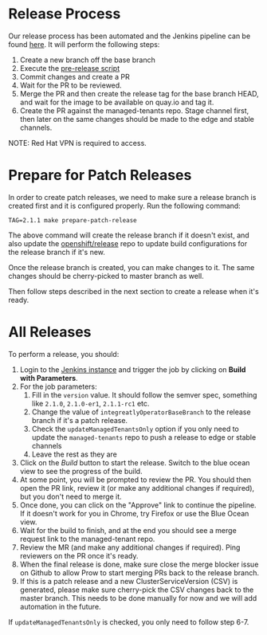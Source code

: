 # Release Process

Our release process has been automated and the Jenkins pipeline can be found [here](https://master-jenkins-csb-intly.cloud.paas.psi.redhat.com/job/Delorean/job/rhmi-release/). It will perform the following steps:

1. Create a new branch off the base branch
2. Execute the [pre-release script](./scripts/prepare-release.sh)
3. Commit changes and create a PR
4. Wait for the PR to be reviewed.
5. Merge the PR and then create the release tag for the base branch HEAD, and wait for the image to be available on quay.io and tag it.
6. Create the PR against the managed-tenants repo. Stage channel first, then later on the same changes should be made to the edge and stable channels.

NOTE: Red Hat VPN is required to access.

# Prepare for Patch Releases

In order to create patch releases, we need to make sure a release branch is created first and it is configured properly. Run the following command:
   
```
TAG=2.1.1 make prepare-patch-release
```

The above command will create the release branch if it doesn't exist, and also update the [openshift/release](https://github.com/openshift/release) repo to update build configurations for the release branch if it's new.

Once the release branch is created, you can make changes to it. The same changes should be cherry-picked to master branch as well.

Then follow steps described in the next section to create a release when it's ready.

# All Releases

To perform a release, you should:
1. Login to the [Jenkins instance](https://master-jenkins-csb-intly.cloud.paas.psi.redhat.com/job/Delorean/job/rhmi-release/) and trigger the job by clicking on **Build with Parameters**.
2. For the job parameters:
   1. Fill in the `version` value. It should follow the semver spec, something like `2.1.0`, `2.1.0-er1`, `2.1.1-rc1` etc.
   2. Change the value of `integreatlyOperatorBaseBranch` to the release branch if it's a patch release.
   3. Check the `updateManagedTenantsOnly` option if you only need to update the `managed-tenants` repo to push a release to edge or stable channels 
   4. Leave the rest as they are
3. Click on the *Build* button to start the release. Switch to the blue ocean view to see the progress of the build.
4. At some point, you will be prompted to review the PR. You should then open the PR link, review it (or make any additional changes if required), but you don't need to merge it.
5. Once done, you can click on the "Approve" link to continue the pipeline. If it doesn't work for you in Chrome, try Firefox or use the Blue Ocean view. 
6. Wait for the build to finish, and at the end you should see a merge request link to the managed-tenant repo.
7. Review the MR (and make any additional changes if required). Ping reviewers on the PR once it's ready. 
8. When the final release is done, make sure close the merge blocker issue on Github to allow Prow to start merging PRs back to the release branch.
9. If this is a patch release and a new ClusterServiceVersion (CSV) is generated, please make sure cherry-pick the CSV changes back to the master branch. This needs to be done manually for now and we will add automation in the future. 

If `updateManagedTenantsOnly` is checked, you only need to follow step 6-7.
